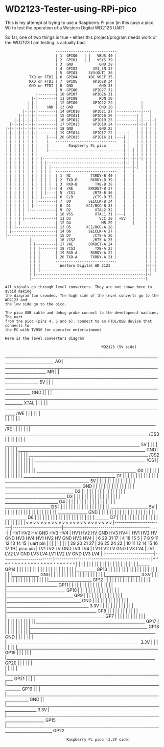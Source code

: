 # WD2123-Tester-using-RPi-pico
This is my attempt at trying to use a Raspberry Pi pico (in this case a pico W) to test the operation of a Western Digital WD2123 UART.

So far, one of two things is true - either this project/program needs work or the WD2123 I am testing is actually bad.

                           ----------------------------
                           | 1  GPIO0   | |   VBUS 40 | 
                           | 2  GPIO1   |_|   VSYS 39 | 
                           | 3  GND            GND 38 |
                           | 4  GPIO2       3V3_EN 37 |
                           | 5  GPIO3     3V3(OUT) 36 |
               TXD on FTDI | 6  GPIO4     ADC_VREF 35 |
               RXD on FTDI | 7  GPIO5       GPIO28 34 |
               GND on FTDI | 8  GND            GND 33 |
                           | 9  GPIO6       GPIO27 32 |
                  |--------| 10 GPIO7       GPIO26 31 |
                |-|--------| 11 GPIO8          RUN 30 |
              |-|-|--------| 12 GPIO9       GPIO22 29 |-----------|
              | | |    GND | 13 GND            GND 28 |           |
            |-|-|-|--------| 14 GPIO10      GPIO21 27 |-----------|---|
          |-|-|-|-|--------| 15 GPIO11      GPIO20 26 |---------| |   |
        |-|-|-|-|-|--------| 16 GPIO12      GPIO19 25 |---------|-|---|-|
      |-|-|-|-|-|-|--------| 17 GPIO13      GPIO18 24 |---------|-|-| | |
    |-|-|-|-|-|-|-|--------| 18 GND            GND 23 |         | | | | |
    |-|-|-|-|-|-|-|--------| 19 GPIO14      GPIO17 22 |-----|   | | | | |
    | | | | | | | |    |---| 20 GPIO15      GPIO16 21 |---| |   | | | | |
    | | | | | | | |    |   ----------------------------   | |   | | | | |
    | | | | | | | |    |         Raspberry Pi pico        | |   | | | | |
    | | | | | | | |    |----------------------------------|-|-| | | | | |
    | | | | | | | |                                       | | | | | | | |
    | | | | | | | | |-------------------------------------|-|-|-|-| | | |
    | | | | | | | | | |-----------------------------------|-| | |   | | |
    | | | | | | | | | | |---------------------------------|---|-|   | | |
    | | | | | | | | | | |  ----------------------------   |   |     | | |
    | | | | | | | | | | |  | 1  NC         TXRDY-B 40 |   |   |     | | |
    | | | | | | | | | | |  | 2  TXD-B      RXRDY-B 39 |   |   |     | | |
    | | | | | | | | | | |  | 3  RXD-B        TXE-B 38 |   |   |     | | |
    | | | | | | | | | | |--| 4  /RE       BRKDET-B 37 |   |   |     | | |
    | | | | | | | | | |----| 5  /CS1        /RTS-B 36 |   |   |     | | |
    | | | | | | | | |------| 6  C/D         /CTS-B 35 |   |   |     | | |
    | | | | | | | |--------| 7  D0        SELCLK-B 34 |   |   |     | | |
    | | | | | | |----------| 8  D1       XCI/BCO-B 33 |   |   |     | | |
    | | | | | |------------| 9  D2           XTAL2 32 |   |   |     | | |
    | | | | |              | 10 VSS          XTAL1 31 |---|   |     | | |
    | | | | |--------------| 11 D3             VCC 30 | +5V   |     | | |
    | | | |----------------| 12 D4              MR 29 |-------|     | | |
    | | |------------------| 13 D5       XCI/BCO-A 28 |             | | |
    | |--------------------| 14 D6        SELCLK-A 27 |             | | |
    |----------------------| 15 D7          /CTS-A 26 |             | | |
               |-----------| 16 /CS2        /RTS-A 25 |             | | |
               | |---------| 17 /WE       BRKDET-A 24 |             | | |
               | | |-------| 18 /CS3         TXE-A 23 |             | | |
               | | |       | 19 RXD-A      RXRDY-A 22 |             | | |
               | | |       | 20 TXD-A      TXRDY-A 21 |             | | |
               | | |       ----------------------------             | | |
               | | |         Western Digital WD 2123                |-|-|
               | | |------------------------------------------------|-|-|
               | |--------------------------------------------------|-|
               |----------------------------------------------------|

    All signals go through level converters. They are not shown here to avoid making
    the diagram too crowded. The high side of the level converts go to the WD2123 and 
    the low side go to the pico.

    The pico USB cable and debug probe connect to the development machine. The uart
    from the pico (pins 4, 5 and 6), connect to an FTDI/USB device that connects to
    the PC with TV950 for operator entertainment

    Here is the level converters diagram
    
                                                WD2123 (5V side)
   _______________________________________________________________________________________________________ A0
   |   ___________________________________________________________________________________________________ MR
   |   |   _______________________________________________________________________________________________ 5V
   |   |   |   ___________________________________________________________________________________________ GND
   |   |   |   |   _______________________________________________________________________________________ XTAL
   |   |   |   |   |   ___________________________________________________________________________________ /WE
   |   |   |   |   |   |                                                                                  
   |   |   |   |   |   |     _____________________________________________________________________________ /RE
   |   |   |   |   |   |     |   _________________________________________________________________________ /CS3
   |   |   |   |   |   |     |   |   _____________________________________________________________________ 5V
   |   |   |   |   |   |     |   |   |   _________________________________________________________________ GND
   |   |   |   |   |   |     |   |   |   |   _____________________________________________________________ /CS2
   |   |   |   |   |   |     |   |   |   |   |   _________________________________________________________ /CS1
   |   |   |   |   |   |     |   |   |   |   |   |                                                        
   |   |   |   |   |   |     |   |   |   |   |   |     ___________________________________________________ D0
   |   |   |   |   |   |     |   |   |   |   |   |     |   _______________________________________________ D1
   |   |   |   |   |   |     |   |   |   |   |   |     |   |   ___________________________________________ 5V
   |   |   |   |   |   |     |   |   |   |   |   |     |   |   |   _______________________________________ GND
   |   |   |   |   |   |     |   |   |   |   |   |     |   |   |   |   ___________________________________ D2
   |   |   |   |   |   |     |   |   |   |   |   |     |   |   |   |   |   _______________________________ D3
   |   |   |   |   |   |     |   |   |   |   |   |     |   |   |   |   |   |   ___________________________ D4
   |   |   |   |   |   |     |   |   |   |   |   |     |   |   |   |   |   |   |   _______________________ D5
   |   |   |   |   |   |     |   |   |   |   |   |     |   |   |   |   |   |   |   |   ___________________ 5V
   |   |   |   |   |   |     |   |   |   |   |   |     |   |   |   |   |   |   |   |   |   _______________ GND
   |   |   |   |   |   |     |   |   |   |   |   |     |   |   |   |   |   |   |   |   |   |   ___________ D6
   |   |   |   |   |   |     |   |   |   |   |   |     |   |   |   |   |   |   |   |   |   |   |   _______ D7
   |   |   |   |   |   |     |   |   |   |   |   |     |   |   |   |   |   |   |   |   |   |   |   |
   v   v   v   v   v   v     v   v   v   v   v   v     v   v   v   v   v   v   v   v   v   v   v   v
|-------------------------|-------------------------|-------------------------------------------------|
| HV1 HV2 HV  GND HV3 HV4 | HV1 HV2 HV  GND HV3 HV4 | HV1 HV2 HV  GND HV3 HV4 HV1 HV2 HV  GND HV3 HV4 |
|  6  29          31  17  |  4  18          16   5  |  7   8           9  11  12  13          14  15  | uart pin
|                         |                         |                                                 |
|                         |                         |                                                 |
| 29  20          21  27  | 26  25          24  22  | 10  11          12  14  15  16          17  19  | pico pin
| LV1 LV2 LV  GND LV3 LV4 | LV1 LV2 LV  GND LV3 LV4 | LV1 LV2 LV  GND LV3 LV4 LV1 LV2 LV  GND LV3 LV4 |
|-------------------------|-------------------------|-------------------------------------------------|
   ^   ^   ^   ^   ^   ^     ^   ^   ^   ^   ^   ^     ^   ^   ^   ^   ^   ^   ^   ^   ^   ^   ^   ^
   |   |   |   |   |   |     |   |   |   |   |   |     |   |   |   |   |   |   |   |   |   |   |   |______ GP14
   |   |   |   |   |   |     |   |   |   |   |   |     |   |   |   |   |   |   |   |   |   |   |__________ GP13
   |   |   |   |   |   |     |   |   |   |   |   |     |   |   |   |   |   |   |   |   |   |______________ GND
   |   |   |   |   |   |     |   |   |   |   |   |     |   |   |   |   |   |   |   |   |__________________ 3.3V
   |   |   |   |   |   |     |   |   |   |   |   |     |   |   |   |   |   |   |   |______________________ GP12
   |   |   |   |   |   |     |   |   |   |   |   |     |   |   |   |   |   |   |__________________________ GP11
   |   |   |   |   |   |     |   |   |   |   |   |     |   |   |   |   |   |______________________________ GP10
   |   |   |   |   |   |     |   |   |   |   |   |     |   |   |   |   |__________________________________ GP9
   |   |   |   |   |   |     |   |   |   |   |   |     |   |   |   |______________________________________ GND
   |   |   |   |   |   |     |   |   |   |   |   |     |   |   |__________________________________________ 3.3V
   |   |   |   |   |   |     |   |   |   |   |   |     |   |______________________________________________ GP8
   |   |   |   |   |   |     |   |   |   |   |   |     |__________________________________________________ GP7
   |   |   |   |   |   |     |   |   |   |   |   |                                                        
   |   |   |   |   |   |     |   |   |   |   |   |________________________________________________________ GP17
   |   |   |   |   |   |     |   |   |   |   |____________________________________________________________ GP18
   |   |   |   |   |   |     |   |   |   |________________________________________________________________ GND
   |   |   |   |   |   |     |   |   |____________________________________________________________________ 3.3V
   |   |   |   |   |   |     |   |________________________________________________________________________ GP19
   |   |   |   |   |   |     |____________________________________________________________________________ GP20
   |   |   |   |   |   |                                                                                  
   |   |   |   |   |   |__________________________________________________________________________________ GP21
   |   |   |   |   |______________________________________________________________________________________ GP16
   |   |   |   |__________________________________________________________________________________________ GND
   |   |   |______________________________________________________________________________________________ 3.3V
   |   |__________________________________________________________________________________________________ GP15
   |______________________________________________________________________________________________________ GP22

                                Raspberry Pi pico (3.3V side)
                                
